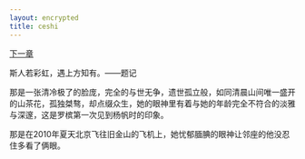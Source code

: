 ```yaml
---
layout: encrypted
title: ceshi
---
```


<a href="https://praguednew.github.io/yuanzhi-two/"> 下一章 </a>

斯人若彩虹，遇上方知有。——题记

那是一张清冷极了的脸庞，完全的与世无争，遗世孤立般，如同清晨山间唯一盛开的山茶花，孤独桀骜，却点缀众生，她的眼神里有着与她的年龄完全不符合的淡雅与深邃，这是罗槟第一次见到杨帆时的印象。

那是在2010年夏天北京飞往旧金山的飞机上，她忧郁腼腆的眼神让邻座的他没忍住多看了俩眼。

